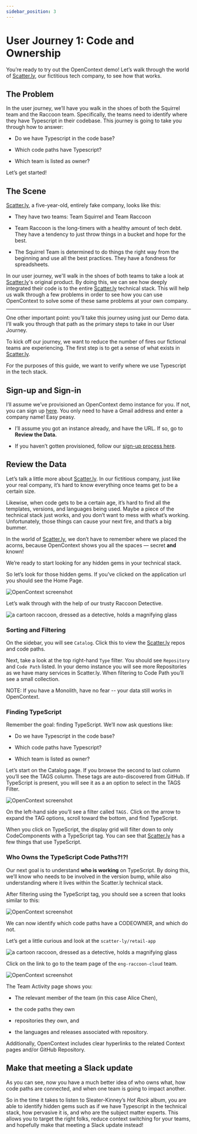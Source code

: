 ```yaml
---
sidebar_position: 3
---
```


# User Journey 1: Code and Ownership

You’re ready to try out the OpenContext demo! Let’s walk through the world of [Scatter.ly][scatterly], our fictitious tech company, to see how that works.

## The Problem

In the user journey, we’ll have you walk in the shoes of both the Squirrel team and the Raccoon team. Specifically, the teams need to identify where they have Typescript in their codebase. This journey is going to take you through how to answer:

- Do we have Typescript in the code base?

- Which code paths have Typescript?

- Which team is listed as owner?

Let’s get started!

## The Scene

[Scatter.ly][scatterly], a five-year-old, entirely fake company, looks like this:

- They have two teams: Team Squirrel and Team Raccoon

- Team Raccoon is the long-timers with a healthy amount of tech debt. They have a tendency to just throw things in a bucket and hope for the best.

- The Squirrel Team is determined to do things the right way from the beginning and use all the best practices. They have a fondness for spreadsheets.

In our user journey, we'll walk in the shoes of both teams to take a look at [Scatter.ly][scatterly]'s original product. By doing this, we can see how deeply integrated their code is to the entire [Scatter.ly][scatterly] technical stack. This will help us walk through a few problems in order to see how you can use OpenContext to solve some of these same problems at your own company.

---

One other important point: you’ll take this journey using just our Demo data. I’ll walk you through that path as the primary steps to take in our User Journey.

To kick off our journey, we want to reduce the number of fires our fictional teams are experiencing. The first step is to get a sense of what exists in [Scatter.ly][scatterly].

For the purposes of this guide, we want to verify where we use Typescript in the tech stack.

## Sign-up and Sign-in

<!-- vale off -->
<!-- allows the word peasy -->

I’ll assume we’ve provisioned an OpenContext demo instance for you. If not, you can sign up [here][signup]. You only need to have a Gmail address and enter a company name! Easy peasy.

<!-- vale on-->

- I’ll assume you got an instance already, and have the URL. If so, go to **Review the Data.**

- If you haven’t gotten provisioned, follow our [sign-up process here][signup].

## Review the Data

Let’s talk a little more about [Scatter.ly][scatterly]. In our fictitious company, just like your real company, it’s hard to know everything once teams get to be a certain size.

Likewise, when code gets to be a certain age, it’s hard to find all the templates, versions, and languages being used. Maybe a piece of the technical stack just works, and you don’t want to mess with what’s working. Unfortunately, those things can cause your next fire, and that’s a big bummer.

In the world of [Scatter.ly][scatterly], we don’t have to remember where we placed the acorns, because OpenContext shows you all the spaces — secret **and** known!

We’re ready to start looking for any hidden gems in your technical stack.

So let’s look for those hidden gems. If you’ve clicked on the application url you should see the Home Page.

![OpenContext screenshot](img/journey-0.png)

Let’s walk through with the help of our trusty Raccoon Detective.

![a cartoon raccoon, dressed as a detective, holds a magnifying glass](img/detective_raccoon.jpg)

### Sorting and Filtering

On the sidebar, you will see `Catalog`. Click this to view the [Scatter.ly][scatterly] repos and code paths.

Next, take a look at the top right-hand `Type` filter. You should see `Repository` and `Code Path` listed. In your demo instance you will see more Repositories as we have many services in Scatter.ly. When filtering to Code Path you’ll see a small collection.

NOTE: If you have a Monolith, have no fear -- your data still works in OpenContext.

### Finding TypeScript

Remember the goal: finding TypeScript. We’ll now ask questions like:

- Do we have Typescript in the code base?

- Which code paths have Typescript?

- Which team is listed as owner?

Let’s start on the Catalog page. If you browse the second to last column you’ll see the TAGS column. These tags are auto-discovered from GitHub. If TypeScript is present, you will see it as a an option to select in the TAGS Filter.

![OpenContext screenshot](img/journey-1.png)

On the left-hand side you’ll see a filter called `TAGS.` Click on the arrow to expand the TAG options, scroll toward the bottom, and find TypeScript.

When you click on TypeScript, the display grid will filter down to only CodeComponents with a TypeScript tag. You can see that [Scatter.ly][scatterly] has a few things that use TypeScript.

### Who Owns the TypeScript Code Paths?!?!

Our next goal is to understand **who is working** on TypeScript. By doing this, we’ll know who needs to be involved in the version bump, while also understanding where it lives within the Scatter.ly technical stack.

After filtering using the TypeScript tag, you should see a screen that looks similar to this:

![OpenContext screenshot](img/journey-2.png)

We can now identify which code paths have a CODEOWNER, and which do not.

Let’s get a little curious and look at the `scatter-ly/retail-app`

![a cartoon raccoon, dressed as a detective, holds a magnifying glass](img/detective_raccoon.jpg)

Click on the link to go to the team page of the `eng-raccoon-cloud` team.

![OpenContext screenshot](img/journey-3.png)

The Team Activity page shows you:

- The relevant member of the team (in this case Alice Chen),

- the code paths they own

- repositories they own, and

- the languages and releases associated with repository.

Additionally, OpenContext includes clear hyperlinks to the related Context pages and/or GitHub Repository.

## Make that meeting a Slack update

As you can see, now you have a much better idea of who owns what, how code paths are connected, and when one team is going to impact another.

So in the time it takes to listen to Sleater-Kinney’s _Hot Rock_ album, you are able to identify hidden gems such as if we have Typescript in the technical stack, how pervasive it is, and who are the subject matter experts. This allows you to target the right folks, reduce context switching for your teams, and hopefully make that meeting a Slack update instead!

[scatterly]: https://scatter.ly/
[signup]: https://portal.app.opencontext.com/landing?_gl=1*1j93fd4*_ga*NjI2OTcyNDg5LjE2NDE0MDgyMDQ.*_ga_SVT89JQZS8*MTY5NDcwNDE4Ni42OC4xLjE2OTQ3MDQxOTIuNTQuMC4w
